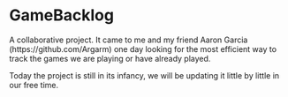 <h1>GameBacklog</h1> A collaborative project. It came to me and my friend Aaron Garcia (https://github.com/Argarm) one day looking for the most efficient way to track the games we are playing or have already played.

Today the project is still in its infancy, we will be updating it little by little in our free time.
